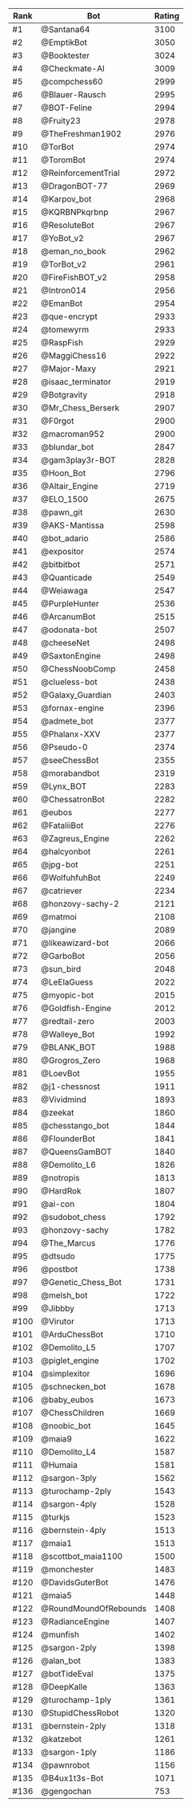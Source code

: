 Rank|Bot|Rating
---|---|---
#1|@Santana64|3100
#2|@EmptikBot|3050
#3|@Booktester|3024
#4|@Checkmate-AI|3009
#5|@compchess60|2999
#6|@Blauer-Rausch|2995
#7|@BOT-Feline|2994
#8|@Fruity23|2978
#9|@TheFreshman1902|2976
#10|@TorBot|2974
#11|@ToromBot|2974
#12|@ReinforcementTrial|2972
#13|@DragonBOT-77|2969
#14|@Karpov_bot|2968
#15|@KQRBNPkqrbnp|2967
#16|@ResoluteBot|2967
#17|@YoBot_v2|2967
#18|@eman_no_book|2962
#19|@TorBot_v2|2961
#20|@FireFishBOT_v2|2958
#21|@Intron014|2956
#22|@EmanBot|2954
#23|@que-encrypt|2933
#24|@tomewyrm|2933
#25|@RaspFish|2929
#26|@MaggiChess16|2922
#27|@Major-Maxy|2921
#28|@isaac_terminator|2919
#29|@Botgravity|2918
#30|@Mr_Chess_Berserk|2907
#31|@F0rgot|2900
#32|@macroman952|2900
#33|@blundar_bot|2847
#34|@gam3play3r-BOT|2828
#35|@Hoon_Bot|2796
#36|@Altair_Engine|2719
#37|@ELO_1500|2675
#38|@pawn_git|2630
#39|@AKS-Mantissa|2598
#40|@bot_adario|2586
#41|@expositor|2574
#42|@bitbitbot|2571
#43|@Quanticade|2549
#44|@Weiawaga|2547
#45|@PurpleHunter|2536
#46|@ArcanumBot|2515
#47|@odonata-bot|2507
#48|@cheeseNet|2498
#49|@SaxtonEngine|2498
#50|@ChessNoobComp|2458
#51|@clueless-bot|2438
#52|@Galaxy_Guardian|2403
#53|@fornax-engine|2396
#54|@admete_bot|2377
#55|@Phalanx-XXV|2377
#56|@Pseudo-0|2374
#57|@seeChessBot|2355
#58|@morabandbot|2319
#59|@Lynx_BOT|2283
#60|@ChessatronBot|2282
#61|@eubos|2277
#62|@FataliiBot|2276
#63|@Zagreus_Engine|2262
#64|@halcyonbot|2261
#65|@jpg-bot|2251
#66|@WolfuhfuhBot|2249
#67|@catriever|2234
#68|@honzovy-sachy-2|2121
#69|@matmoi|2108
#70|@jangine|2089
#71|@likeawizard-bot|2066
#72|@GarboBot|2056
#73|@sun_bird|2048
#74|@LeElaGuess|2022
#75|@myopic-bot|2015
#76|@Goldfish-Engine|2012
#77|@redtail-zero|2003
#78|@Walleye_Bot|1992
#79|@BLANK_BOT|1988
#80|@Grogros_Zero|1968
#81|@LoevBot|1955
#82|@j1-chessnost|1911
#83|@Vividmind|1893
#84|@zeekat|1860
#85|@chesstango_bot|1844
#86|@FlounderBot|1841
#87|@QueensGamBOT|1840
#88|@Demolito_L6|1826
#89|@notropis|1813
#90|@HardRok|1807
#91|@ai-con|1804
#92|@sudobot_chess|1792
#93|@honzovy-sachy|1782
#94|@The_Marcus|1776
#95|@dtsudo|1775
#96|@postbot|1738
#97|@Genetic_Chess_Bot|1731
#98|@melsh_bot|1722
#99|@Jibbby|1713
#100|@Virutor|1713
#101|@ArduChessBot|1710
#102|@Demolito_L5|1707
#103|@piglet_engine|1702
#104|@simplexitor|1696
#105|@schnecken_bot|1678
#106|@baby_eubos|1673
#107|@ChessChildren|1669
#108|@noobic_bot|1645
#109|@maia9|1622
#110|@Demolito_L4|1587
#111|@Humaia|1581
#112|@sargon-3ply|1562
#113|@turochamp-2ply|1543
#114|@sargon-4ply|1528
#115|@turkjs|1523
#116|@bernstein-4ply|1513
#117|@maia1|1513
#118|@scottbot_maia1100|1500
#119|@monchester|1483
#120|@DavidsGuterBot|1476
#121|@maia5|1448
#122|@RoundMoundOfRebounds|1408
#123|@RadianceEngine|1407
#124|@munfish|1402
#125|@sargon-2ply|1398
#126|@alan_bot|1383
#127|@botTideEval|1375
#128|@DeepKalle|1363
#129|@turochamp-1ply|1361
#130|@StupidChessRobot|1320
#131|@bernstein-2ply|1318
#132|@katzebot|1261
#133|@sargon-1ply|1186
#134|@pawnrobot|1156
#135|@B4ux1t3s-Bot|1071
#136|@gengochan|753
